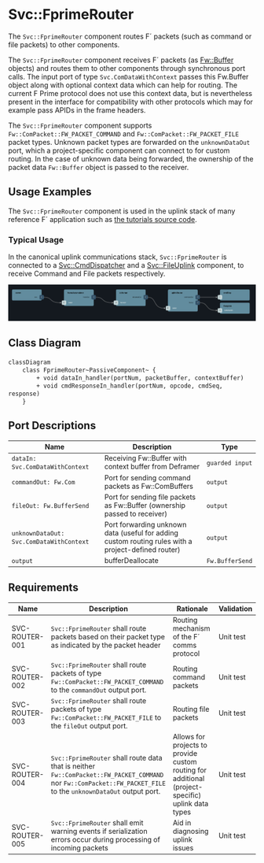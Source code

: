 # Svc::FprimeRouter

The `Svc::FprimeRouter` component routes F´ packets (such as command or file packets) to other components.

The `Svc::FprimeRouter` component receives F´ packets (as [Fw::Buffer](../../../Fw/Buffer/docs/sdd.md) objects) and routes them to other components through synchronous port calls. The input port of type `Svc.ComDataWithContext` passes this Fw.Buffer object along with optional context data which can help for routing. The current F Prime protocol does not use this context data, but is nevertheless present in the interface for compatibility with other protocols which may for example pass APIDs in the frame headers.

The `Svc::FprimeRouter` component supports `Fw::ComPacket::FW_PACKET_COMMAND` and `Fw::ComPacket::FW_PACKET_FILE` packet types. Unknown packet types are forwarded on the `unknownDataOut` port, which a project-specific component can connect to for custom routing. In the case of unknown data being forwarded, the ownership of the packet data `Fw::Buffer` object is passed to the receiver.

## Usage Examples

The `Svc::FprimeRouter` component is used in the uplink stack of many reference F´ application such as [the tutorials source code](https://github.com/fprime-community#tutorials).

### Typical Usage

In the canonical uplink communications stack, `Svc::FprimeRouter` is connected to a [Svc::CmdDispatcher](../../CmdDispatcher/docs/sdd.md) and a [Svc::FileUplink](../../FileUplink/docs/sdd.md) component, to receive Command and File packets respectively.

![uplink_stack](../../FprimeDeframer/docs/img/deframer_uplink_stack.png)

## Class Diagram


```mermaid
classDiagram
    class FprimeRouter~PassiveComponent~ {
        + void dataIn_handler(portNum, packetBuffer, contextBuffer)
        + void cmdResponseIn_handler(portNum, opcode, cmdSeq, response)
    }
```

## Port Descriptions

| Name | Description | Type |
|---|---|---|
| `dataIn: Svc.ComDataWithContext` | Receiving Fw::Buffer with context buffer from Deframer | `guarded input` |
| `commandOut: Fw.Com` | Port for sending command packets as Fw::ComBuffers | `output` |
| `fileOut: Fw.BufferSend` | Port for sending file packets as Fw::Buffer (ownership passed to receiver) | `output` |
| `unknownDataOut: Svc.ComDataWithContext` | Port forwarding unknown data (useful for adding custom routing rules with a project-defined router) | `output` |
| `output`| bufferDeallocate | `Fw.BufferSend` | Port for deallocating buffers once routed |

## Requirements

| Name | Description | Rationale | Validation |
|---|---|---|---|
SVC-ROUTER-001 | `Svc::FprimeRouter` shall route packets based on their packet type as indicated by the packet header | Routing mechanism of the F´ comms protocol | Unit test |
SVC-ROUTER-002 | `Svc::FprimeRouter` shall route packets of type `Fw::ComPacket::FW_PACKET_COMMAND` to the `commandOut` output port. | Routing command packets | Unit test |
SVC-ROUTER-003 | `Svc::FprimeRouter` shall route packets of type `Fw::ComPacket::FW_PACKET_FILE` to the `fileOut` output port. | Routing file packets | Unit test |
SVC-ROUTER-004 | `Svc::FprimeRouter` shall route data that is neither `Fw::ComPacket::FW_PACKET_COMMAND` nor `Fw::ComPacket::FW_PACKET_FILE` to the `unknownDataOut` output port. | Allows for projects to provide custom routing for additional (project-specific) uplink data types | Unit test |
SVC-ROUTER-005 | `Svc::FprimeRouter` shall emit warning events if serialization errors occur during processing of incoming packets | Aid in diagnosing uplink issues | Unit test |
